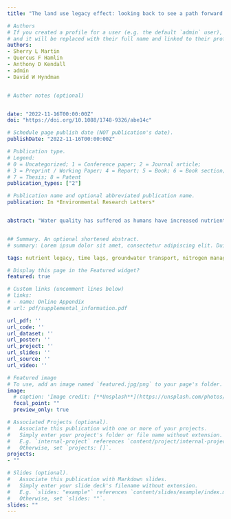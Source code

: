 ```yaml
---
title: "The land use legacy effect: looking back to see a path forward to improve management"

# Authors
# If you created a profile for a user (e.g. the default `admin` user), write the username (folder name) here 
# and it will be replaced with their full name and linked to their profile.
authors:
- Sherry L Martin
- Quercus F Hamlin
- Anthony D Kendall
- admin
- David W Hyndman


# Author notes (optional)


date: "2022-11-16T00:00:00Z"
doi: "https://doi.org/10.1088/1748-9326/abe14c"

# Schedule page publish date (NOT publication's date).
publishDate: "2022-11-16T00:00:00Z"

# Publication type.
# Legend: 
# 0 = Uncategorized; 1 = Conference paper; 2 = Journal article;
# 3 = Preprint / Working Paper; 4 = Report; 5 = Book; 6 = Book section;
# 7 = Thesis; 8 = Patent
publication_types: ["2"]

# Publication name and optional abbreviated publication name.
publication: In *Environmental Research Letters*


abstract: "Water quality has suffered as humans have increased nutrient inputs across the landscape. In many cases, management actions to reduce nutrient inputs have not been met with concomitant ecosystem responses. These missed expectations are partly due to the continued slow delivery of nutrient-enriched groundwater pre-dating input reductions resulting from management actions. Land use legacies as expressed through this time lag are important to quantify in order to adjust management expectations. We present a novel coupling of nitrogen source maps with groundwater transport times to create a high-resolution (120 m) fully distributed estimate of the timing and magnitude of groundwater nitrogen deliveries to surface water across Michigan's Lower Peninsula. This new view of the landscape has been designed around common management timelines for: elected officials looking to make a difference for re-election (<5 years), career managers hoping to see the fruits of their labor (5–30 years), and advocacy groups whose work can span generations (>30 years). One striking result is that after 100 years, in our study area, approximately 50% of the nitrogen that enters the groundwater system remains in transit. This means that actions taken now may not show the expected lower nitrogen loads to receiving ecosystems for decades to centuries. We show that differences in groundwater travel times create a heterogeneous patchwork over which managers can prioritize actions to best match their targeted response times. Across the highest nitrogen inputs in our study region, less than 10% had short enough groundwater legacies to match the management timeline of most government and agency work. Agricultural practices (manure and chemical fertilizer) are the main nitrogen contributors across the top three management classes; however, human contributions through septic tank effluent and lawn fertilizers contribute 5%–8% of nitrogen."


## Summary. An optional shortened abstract.
# summary: Lorem ipsum dolor sit amet, consectetur adipiscing elit. Duis posuere tellus ac convallis placerat. Proin tincidunt magna sed ex sollicitudin condimentum.

tags: nutrient legacy, time lags, groundwater transport, nitrogen management, land use practice

# Display this page in the Featured widget?
featured: true

# Custom links (uncomment lines below)
# links:
# - name: Online Appendix
# url: pdf/supplemental_information.pdf

url_pdf: ''
url_code: ''
url_dataset: ''
url_poster: ''
url_project: ''
url_slides: ''
url_source: ''
url_video: ''

# Featured image
# To use, add an image named `featured.jpg/png` to your page's folder. 
image:
  # caption: 'Image credit: [**Unsplash**](https://unsplash.com/photos/pLCdAaMFLTE)'
  focal_point: ""
  preview_only: true

# Associated Projects (optional).
#   Associate this publication with one or more of your projects.
#   Simply enter your project's folder or file name without extension.
#   E.g. `internal-project` references `content/project/internal-project/index.md`.
#   Otherwise, set `projects: []`.
projects:
- ""

# Slides (optional).
#   Associate this publication with Markdown slides.
#   Simply enter your slide deck's filename without extension.
#   E.g. `slides: "example"` references `content/slides/example/index.md`.
#   Otherwise, set `slides: ""`.
slides: ""
---
```


